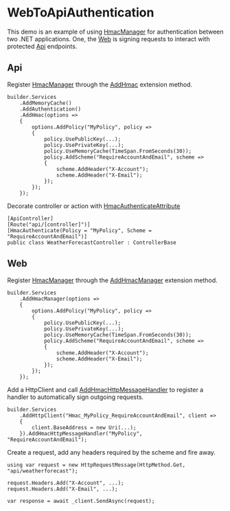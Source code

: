 
# WebToApiAuthentication

This demo is an example of using [HmacManager](../../README.md) for authentication between two .NET applications. One, the [Web](Web) is signing requests to interact with protected [Api](Api) endpoints.

## Api

Register [HmacManager](../../README.md) through the [AddHmac](/src/HmacManager/Mvc/Extensions/AuthenticationBuilderExtensions.cs) extension method.

    builder.Services
        .AddMemoryCache()
        .AddAuthentication()
        .AddHmac(options =>
        {
            options.AddPolicy("MyPolicy", policy =>
            {
                policy.UsePublicKey(...);
                policy.UsePrivateKey(...);
                policy.UseMemoryCache(TimeSpan.FromSeconds(30));
                policy.AddScheme("RequireAccountAndEmail", scheme =>
                {
                    scheme.AddHeader("X-Account");
                    scheme.AddHeader("X-Email");
                });
            });
        });

Decorate controller or action with [HmacAuthenticateAttribute](/src/HmacManager/Mvc/HmacAuthenticateAttribute.cs)

    [ApiController]
    [Route("api/[controller]")]
    [HmacAuthenticate(Policy = "MyPolicy", Scheme = "RequireAccountAndEmail")]
    public class WeatherForecastController : ControllerBase

## Web

Register [HmacManager](../../README.md) through the [AddHmacManager](/src/HmacManager/Mvc/Extensions/IServiceCollectionExtensions.cs) extension method.

    builder.Services
        .AddHmacManager(options =>
        {
            options.AddPolicy("MyPolicy", policy =>
            {
                policy.UsePublicKey(...);
                policy.UsePrivateKey(...);
                policy.UseMemoryCache(TimeSpan.FromSeconds(30));
                policy.AddScheme("RequireAccountAndEmail", scheme =>
                {
                    scheme.AddHeader("X-Account");
                    scheme.AddHeader("X-Email");
                });
            });
        });

Add a HttpClient and call [AddHmacHttpMessageHandler](/src/HmacManager/Mvc/HmacDelegatingHandler.cs) to register a handler to automatically sign outgoing requests.

    builder.Services
        .AddHttpClient("Hmac_MyPolicy_RequireAccountAndEmail", client =>
        {
            client.BaseAddress = new Uri(...);
        }).AddHmacHttpMessageHandler("MyPolicy", "RequireAccountAndEmail");

Create a request, add any headers required by the scheme and fire away.

    using var request = new HttpRequestMessage(HttpMethod.Get, "api/weatherforecast");

    request.Headers.Add("X-Account", ...);
    request.Headers.Add("X-Email", ...);

    var response = await _client.SendAsync(request);